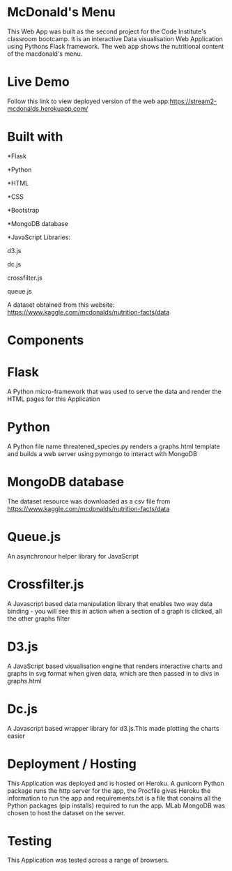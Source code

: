 McDonald's Menu
================
This Web App was built as the second project for the Code Institute's classroom bootcamp.
It is an interactive Data visualisation Web Application using Pythons Flask framework.
The web app shows the nutritional content of the macdonald's menu.

Live Demo
==========

Follow this link to view deployed version of the web app:https://stream2-mcdonalds.herokuapp.com/

Built with
===========
*Flask

*Python

*HTML

*CSS

*Bootstrap

*MongoDB database

*JavaScript Libraries:

d3.js
      
dc.js
      
crossfilter.js
      
queue.js
      
A dataset obtained from this website: https://www.kaggle.com/mcdonalds/nutrition-facts/data

Components
=============

Flask
========

A Python micro-framework that was used to serve the data and render the HTML pages for this Application

Python
========
A Python file name threatened_species.py renders a graphs.html template and builds a web server using pymongo to interact with MongoDB

MongoDB database
================

The dataset resource was downloaded as a csv file from https://www.kaggle.com/mcdonalds/nutrition-facts/data 

Queue.js
==========

An asynchronour helper library for JavaScript

Crossfilter.js
================

A Javascript based data manipulation library that enables two way data binding - you will see this in action when a section of a graph is clicked, all the other graphs filter

D3.js
========

A JavaScript based visualisation engine that renders interactive charts and graphs in svg format when given data, which are then passed in to divs in graphs.html

Dc.js
======

A Javascript based wrapper library for d3.js.This made plotting the charts easier

Deployment / Hosting
=====================

This Application was deployed and is hosted on Heroku. A gunicorn Python package runs the http server for the app, the Procfile gives Heroku the information to run the app and requirements.txt is a file that conains all the Python packages (pip installs) required to run the app. 
MLab MongoDB was chosen to host the dataset on the server.

Testing
=======

This Application was tested across a range of browsers.

